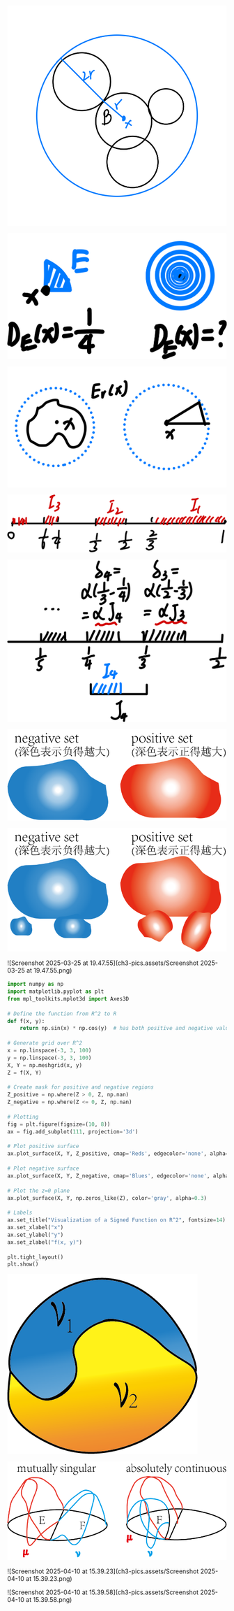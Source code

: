 ![image-20250313171222780](ch3-pics.assets/image-20250313171222780.png)











![image-20250316222539264](ch3-pics.assets/image-20250316222539264.png)







![image-20250316223046413](ch3-pics.assets/image-20250316223046413.png)











![image-20250316223122736](ch3-pics.assets/image-20250316223122736.png)





![image-20250314233130795](ch3-pics.assets/image-20250314233130795.png)











![draw](ch3-pics.assets/draw.png)



![draw](ch3-pics.assets/draw-2943173.png)

![Screenshot 2025-03-25 at 19.47.55](ch3-pics.assets/Screenshot 2025-03-25 at 19.47.55.png)



```python
import numpy as np
import matplotlib.pyplot as plt
from mpl_toolkits.mplot3d import Axes3D

# Define the function from R^2 to R
def f(x, y):
    return np.sin(x) * np.cos(y)  # has both positive and negative values

# Generate grid over R^2
x = np.linspace(-3, 3, 100)
y = np.linspace(-3, 3, 100)
X, Y = np.meshgrid(x, y)
Z = f(X, Y)

# Create mask for positive and negative regions
Z_positive = np.where(Z > 0, Z, np.nan)
Z_negative = np.where(Z <= 0, Z, np.nan)

# Plotting
fig = plt.figure(figsize=(10, 8))
ax = fig.add_subplot(111, projection='3d')

# Plot positive surface
ax.plot_surface(X, Y, Z_positive, cmap='Reds', edgecolor='none', alpha=0.8, label='Positive region')

# Plot negative surface
ax.plot_surface(X, Y, Z_negative, cmap='Blues', edgecolor='none', alpha=0.8, label='Negative region')

# Plot the z=0 plane
ax.plot_surface(X, Y, np.zeros_like(Z), color='gray', alpha=0.3)

# Labels
ax.set_title("Visualization of a Signed Function on R^2", fontsize=14)
ax.set_xlabel("x")
ax.set_ylabel("y")
ax.set_zlabel("f(x, y)")

plt.tight_layout()
plt.show()

```

![Screenshot 2025-03-25 at 21.21.13](ch3-pics.assets/singular.png)





![absctn](ch3-pics.assets/absctn.png)





![Screenshot 2025-04-10 at 15.39.23](ch3-pics.assets/Screenshot 2025-04-10 at 15.39.23.png)







![Screenshot 2025-04-10 at 15.39.58](ch3-pics.assets/Screenshot 2025-04-10 at 15.39.58.png)
